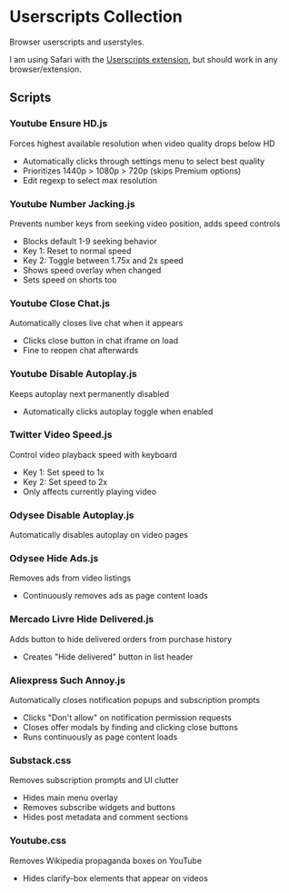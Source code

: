 # Userscripts Collection

Browser userscripts and userstyles.

I am using Safari with the [Userscripts extension][userscripts-ext], but should work in any browser/extension.

[userscripts-ext]: https://github.com/quoid/userscripts

## Scripts

### Youtube Ensure HD.js
Forces highest available resolution when video quality drops below HD
- Automatically clicks through settings menu to select best quality
- Prioritizes 1440p > 1080p > 720p (skips Premium options)
- Edit regexp to select max resolution

### Youtube Number Jacking.js
Prevents number keys from seeking video position, adds speed controls
- Blocks default 1-9 seeking behavior
- Key 1: Reset to normal speed
- Key 2: Toggle between 1.75x and 2x speed
- Shows speed overlay when changed
- Sets speed on shorts too

### Youtube Close Chat.js
Automatically closes live chat when it appears
- Clicks close button in chat iframe on load
- Fine to reopen chat afterwards

### Youtube Disable Autoplay.js
Keeps autoplay next permanently disabled
- Automatically clicks autoplay toggle when enabled

### Twitter Video Speed.js
Control video playback speed with keyboard
- Key 1: Set speed to 1x
- Key 2: Set speed to 2x
- Only affects currently playing video

### Odysee Disable Autoplay.js
Automatically disables autoplay on video pages

### Odysee Hide Ads.js
Removes ads from video listings
- Continuously removes ads as page content loads

### Mercado Livre Hide Delivered.js
Adds button to hide delivered orders from purchase history
- Creates "Hide delivered" button in list header

### Aliexpress Such Annoy.js
Automatically closes notification popups and subscription prompts
- Clicks "Don't allow" on notification permission requests
- Closes offer modals by finding and clicking close buttons
- Runs continuously as page content loads

### Substack.css
Removes subscription prompts and UI clutter
- Hides main menu overlay
- Removes subscribe widgets and buttons
- Hides post metadata and comment sections

### Youtube.css
Removes Wikipedia propaganda boxes on YouTube
- Hides clarify-box elements that appear on videos
